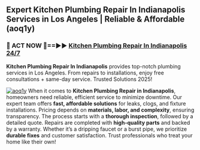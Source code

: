 ## Expert Kitchen Plumbing Repair In Indianapolis Services in Los Angeles | Reliable & Affordable (aoq1y)  

<h3>🚿 ACT NOW 🌟==►► <a href="https://tinyurl.com/2ne6vx2x" rel="nofollow">Kitchen Plumbing Repair In Indianapolis 24/7</a></h3>

**Kitchen Plumbing Repair In Indianapolis** provides top-notch plumbing services in Los Angeles. From repairs to installations, enjoy free consultations + same-day service. Trusted Solutions 2025!

[![aoq1y](https://i.imgur.com/4PFF4AK.jpeg)](https://tinyurl.com/2ne6vx2x)
When it comes to **Kitchen Plumbing Repair in Indianapolis**, homeowners need reliable, efficient service to minimize downtime. Our expert team offers **fast, affordable solutions** for leaks, clogs, and fixture installations. Pricing depends on **materials, labor, and complexity**, ensuring transparency. The process starts with a **thorough inspection**, followed by a detailed quote. Repairs are completed with **high-quality parts** and backed by a warranty. Whether it’s a dripping faucet or a burst pipe, we prioritize **durable fixes** and customer satisfaction. Trust professionals who treat your home like their own!